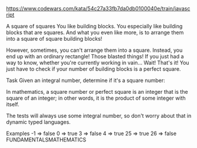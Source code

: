 https://www.codewars.com/kata/54c27a33fb7da0db0100040e/train/javascript 

A square of squares
You like building blocks. You especially like building blocks that are squares. And what you even like more, is to arrange them into a square of square building blocks!

However, sometimes, you can't arrange them into a square. Instead, you end up with an ordinary rectangle! Those blasted things! If you just had a way to know, whether you're currently working in vain… Wait! That's it! You just have to check if your number of building blocks is a perfect square.

Task
Given an integral number, determine if it's a square number:

In mathematics, a square number or perfect square is an integer that is the square of an integer; in other words, it is the product of some integer with itself.

The tests will always use some integral number, so don't worry about that in dynamic typed languages.

Examples
-1  =>  false
 0  =>  true
 3  =>  false
 4  =>  true
25  =>  true
26  =>  false
FUNDAMENTALSMATHEMATICS